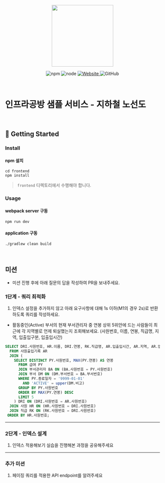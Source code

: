 <p align="center">
    <img width="200px;" src="https://raw.githubusercontent.com/woowacourse/atdd-subway-admin-frontend/master/images/main_logo.png"/>
</p>
<p align="center">
  <img alt="npm" src="https://img.shields.io/badge/npm-%3E%3D%205.5.0-blue">
  <img alt="node" src="https://img.shields.io/badge/node-%3E%3D%209.3.0-blue">
  <a href="https://edu.nextstep.camp/c/R89PYi5H" alt="nextstep atdd">
    <img alt="Website" src="https://img.shields.io/website?url=https%3A%2F%2Fedu.nextstep.camp%2Fc%2FR89PYi5H">
  </a>
  <img alt="GitHub" src="https://img.shields.io/github/license/next-step/atdd-subway-service">
</p>

<br>

# 인프라공방 샘플 서비스 - 지하철 노선도

<br>

## 🚀 Getting Started

### Install
#### npm 설치
```
cd frontend
npm install
```
> `frontend` 디렉토리에서 수행해야 합니다.

### Usage
#### webpack server 구동
```
npm run dev
```
#### application 구동
```
./gradlew clean build
```
<br>

## 미션

* 미션 진행 후에 아래 질문의 답을 작성하여 PR을 보내주세요.

### 1단계 - 쿼리 최적화

1. 인덱스 설정을 추가하지 않고 아래 요구사항에 대해 1s 이하(M1의 경우 2s)로 반환하도록 쿼리를 작성하세요.

- 활동중인(Active) 부서의 현재 부서관리자 중 연봉 상위 5위안에 드는 사람들이 최근에 각 지역별로 언제 퇴실했는지 조회해보세요. (사원번호, 이름, 연봉, 직급명, 지역, 입출입구분, 입출입시간)
```sql
SELECT DRI.사원번호, HR.이름, DRI.연봉, RK.직급명, AR.입출입시간, AR.지역, AR.입출입구분
  FROM 사원출입기록 AR
  JOIN (
	SELECT DISTINCT PY.사원번호, MAX(PY.연봉) AS 연봉
	  FROM 급여 PY
	  JOIN 부서관리자 BA ON (BA.사원번호 = PY.사원번호)
	  JOIN 부서 DM ON (DM.부서번호 = BA.부서번호)
	  WHERE PY.종료일자 = '9999-01-01'
		AND 'ACTIVE' = upper(DM.비고)
	  GROUP BY PY.사원번호
	  ORDER BY MAX(PY.연봉) DESC
	  LIMIT 5
    ) DRI ON (DRI.사원번호 = AR.사원번호)
  JOIN 사원 HR ON (HR.사원번호 = DRI.사원번호)
  JOIN 직급 RK ON (RK.사원번호 = DRI.사원번호)
 ORDER BY HR.사원번호;
```

---

### 2단계 - 인덱스 설계

1. 인덱스 적용해보기 실습을 진행해본 과정을 공유해주세요

---

### 추가 미션

1. 페이징 쿼리를 적용한 API endpoint를 알려주세요
